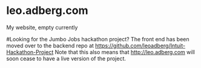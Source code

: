 # leo.adberg.com
My website, empty currently

#Looking for the Jumbo Jobs hackathon project?
The front end has been moved over to the backend repo at https://github.com/leoadberg/Intuit-Hackathon-Project
Note that this also means that http://leo.adberg.com will soon cease to have a live version of the project.
